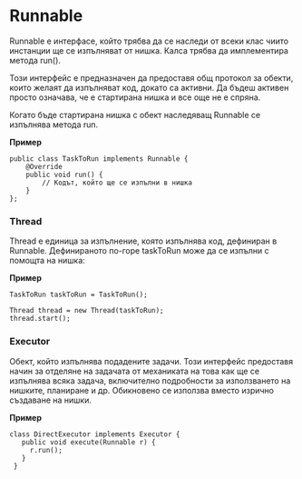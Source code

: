 # Runnable

Runnable е интерфасе, който трябва да се наследи от всеки клас чиито инстанции ще се изпълняват от нишка. Калса трябва да имплементира метода run().

Този интерфейс е предназначен да предоставя общ протокол за обекти, които желаят да изпълняват код, докато са активни. Да бъдеш активен просто означава, че е стартирана нишка и все още не е спряна.

Когато бъде стартирана нишка с обект наследяващ Runnable се изпълнява метода run.

**Пример**

```
public class TaskToRun implements Runnable {
    @Override
    public void run() {
        // Кодът, който ще се изпълни в нишка
    }
};
```

### Thread

Thread е единица за изпълнение, която изпълнява код, дефиниран в Runnable. Дефинираното по-горе taskToRun може да се изпълни с помощта на нишка:

**Пример**

```
TaskToRun taskToRun = TaskToRun();

Thread thread = new Thread(taskToRun);
thread.start();
```

### Executor

Обект, който изпълнява подадените задачи. Този интерфейс предоставя начин за отделяне на задачата от механиката на това как ще се изпълнява всяка задача, включително подробности за използването на нишките, планиране и др. Обикновено се използва вместо изрично създаване на нишки.

**Пример**

```
class DirectExecutor implements Executor {
   public void execute(Runnable r) {
     r.run();
   }
 }
```
